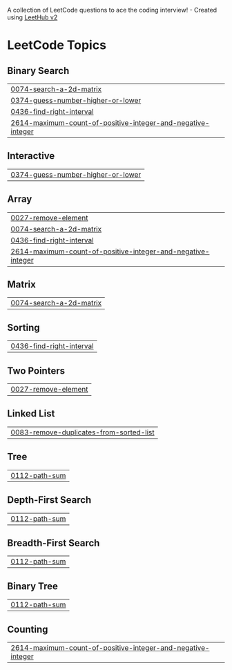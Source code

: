 A collection of LeetCode questions to ace the coding interview! - Created using [LeetHub v2](https://github.com/arunbhardwaj/LeetHub-2.0)
<!---LeetCode Topics Start-->
# LeetCode Topics
## Binary Search
|  |
| ------- |
| [0074-search-a-2d-matrix](https://github.com/radiantchoi/SolvedLeetCodeProblems/tree/master/0074-search-a-2d-matrix) |
| [0374-guess-number-higher-or-lower](https://github.com/radiantchoi/SolvedLeetCodeProblems/tree/master/0374-guess-number-higher-or-lower) |
| [0436-find-right-interval](https://github.com/radiantchoi/SolvedLeetCodeProblems/tree/master/0436-find-right-interval) |
| [2614-maximum-count-of-positive-integer-and-negative-integer](https://github.com/radiantchoi/SolvedLeetCodeProblems/tree/master/2614-maximum-count-of-positive-integer-and-negative-integer) |
## Interactive
|  |
| ------- |
| [0374-guess-number-higher-or-lower](https://github.com/radiantchoi/SolvedLeetCodeProblems/tree/master/0374-guess-number-higher-or-lower) |
## Array
|  |
| ------- |
| [0027-remove-element](https://github.com/radiantchoi/SolvedLeetCodeProblems/tree/master/0027-remove-element) |
| [0074-search-a-2d-matrix](https://github.com/radiantchoi/SolvedLeetCodeProblems/tree/master/0074-search-a-2d-matrix) |
| [0436-find-right-interval](https://github.com/radiantchoi/SolvedLeetCodeProblems/tree/master/0436-find-right-interval) |
| [2614-maximum-count-of-positive-integer-and-negative-integer](https://github.com/radiantchoi/SolvedLeetCodeProblems/tree/master/2614-maximum-count-of-positive-integer-and-negative-integer) |
## Matrix
|  |
| ------- |
| [0074-search-a-2d-matrix](https://github.com/radiantchoi/SolvedLeetCodeProblems/tree/master/0074-search-a-2d-matrix) |
## Sorting
|  |
| ------- |
| [0436-find-right-interval](https://github.com/radiantchoi/SolvedLeetCodeProblems/tree/master/0436-find-right-interval) |
## Two Pointers
|  |
| ------- |
| [0027-remove-element](https://github.com/radiantchoi/SolvedLeetCodeProblems/tree/master/0027-remove-element) |
## Linked List
|  |
| ------- |
| [0083-remove-duplicates-from-sorted-list](https://github.com/radiantchoi/SolvedLeetCodeProblems/tree/master/0083-remove-duplicates-from-sorted-list) |
## Tree
|  |
| ------- |
| [0112-path-sum](https://github.com/radiantchoi/SolvedLeetCodeProblems/tree/master/0112-path-sum) |
## Depth-First Search
|  |
| ------- |
| [0112-path-sum](https://github.com/radiantchoi/SolvedLeetCodeProblems/tree/master/0112-path-sum) |
## Breadth-First Search
|  |
| ------- |
| [0112-path-sum](https://github.com/radiantchoi/SolvedLeetCodeProblems/tree/master/0112-path-sum) |
## Binary Tree
|  |
| ------- |
| [0112-path-sum](https://github.com/radiantchoi/SolvedLeetCodeProblems/tree/master/0112-path-sum) |
## Counting
|  |
| ------- |
| [2614-maximum-count-of-positive-integer-and-negative-integer](https://github.com/radiantchoi/SolvedLeetCodeProblems/tree/master/2614-maximum-count-of-positive-integer-and-negative-integer) |
<!---LeetCode Topics End-->